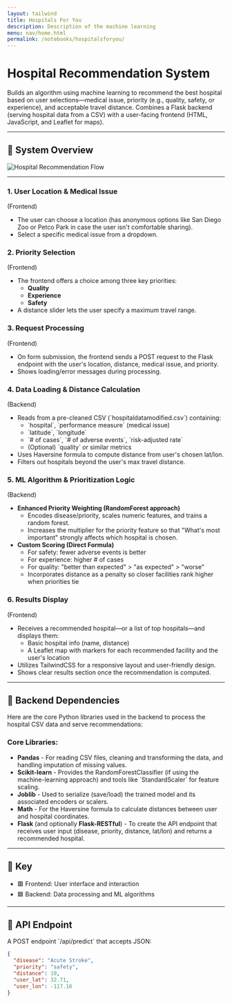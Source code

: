 ```yaml
---
layout: tailwind
title: Hospitals For You
description: Description of the machine learning  
menu: nav/home.html
permalink: /notebooks/hospitalsforyou/
---
```


<div class="max-w-4xl mx-auto px-6 py-12 bg-white rounded-lg shadow-md text-gray-800 space-y-12">

<h1 class="text-3xl font-bold text-blue-700">Hospital Recommendation System</h1>

<p class="text-lg text-gray-600 leading-relaxed">
  Builds an algorithm using machine learning to recommend the best hospital based on user selections—medical issue, priority (e.g., quality, safety, or experience), and acceptable travel distance. Combines a Flask backend (serving hospital data from a CSV) with a user-facing frontend (HTML, JavaScript, and Leaflet for maps).
</p>

<hr class="border-t border-gray-300" />

<h2 class="text-2xl font-semibold text-gray-700">🎯 System Overview</h2>

<div class="my-6">
  <img src="{{site.baseurl}}/images/hospital_recommendation_flow.png" alt="Hospital Recommendation Flow" class="rounded-lg shadow-md border border-gray-200">
</div>

<hr class="border-t border-gray-300" />

<div class="space-y-10">

  <div>
    <h3 class="text-xl font-bold text-gray-700 mb-1">1. User Location & Medical Issue</h3>
    <span class="text-sm italic text-blue-600 block mb-2">(Frontend)</span>
    <ul class="list-disc list-inside text-gray-600 space-y-1">
      <li>The user can choose a location (has anonymous options like San Diego Zoo or Petco Park in case the user isn't comfortable sharing).</li>
      <li>Select a specific medical issue from a dropdown.</li>
    </ul>
  </div>

  <div>
    <h3 class="text-xl font-bold text-gray-700 mb-1">2. Priority Selection</h3>
    <span class="text-sm italic text-blue-600 block mb-2">(Frontend)</span>
    <ul class="list-disc list-inside text-gray-600 space-y-2">
      <li>The frontend offers a choice among three key priorities:
        <ul class="ml-5 list-disc space-y-1">
          <li><strong>Quality</strong></li>
          <li><strong>Experience</strong></li>
          <li><strong>Safety</strong></li>
        </ul>
      </li>
      <li>A distance slider lets the user specify a maximum travel range.</li>
    </ul>
  </div>

  <div>
    <h3 class="text-xl font-bold text-gray-700 mb-1">3. Request Processing</h3>
    <span class="text-sm italic text-blue-600 block mb-2">(Frontend)</span>
    <ul class="list-disc list-inside text-gray-600 space-y-1">
      <li>On form submission, the frontend sends a POST request to the Flask endpoint with the user's location, distance, medical issue, and priority.</li>
      <li>Shows loading/error messages during processing.</li>
    </ul>
  </div>

  <div>
    <h3 class="text-xl font-bold text-gray-700 mb-1">4. Data Loading & Distance Calculation</h3>
    <span class="text-sm italic text-indigo-600 block mb-2">(Backend)</span>
    <ul class="list-disc list-inside text-gray-600 space-y-2">
      <li>Reads from a pre-cleaned CSV (`hospitaldatamodified.csv`) containing:
        <ul class="ml-5 list-disc space-y-1">
          <li>`hospital`, `performance measure` (medical issue)</li>
          <li>`latitude`, `longitude`</li>
          <li>`# of cases`, `# of adverse events`, `risk-adjusted rate`</li>
          <li>(Optional) `quality` or similar metrics</li>
        </ul>
      </li>
      <li>Uses Haversine formula to compute distance from user's chosen lat/lon.</li>
      <li>Filters out hospitals beyond the user's max travel distance.</li>
    </ul>
  </div>

  <div>
    <h3 class="text-xl font-bold text-gray-700 mb-1">5. ML Algorithm & Prioritization Logic</h3>
    <span class="text-sm italic text-indigo-600 block mb-2">(Backend)</span>
    <ul class="list-disc list-inside text-gray-600 space-y-2">
      <li><strong>Enhanced Priority Weighting (RandomForest approach)</strong>
        <ul class="ml-5 list-disc space-y-1">
          <li>Encodes disease/priority, scales numeric features, and trains a random forest.</li>
          <li>Increases the multiplier for the priority feature so that "What's most important" strongly affects which hospital is chosen.</li>
        </ul>
      </li>
      <li><strong>Custom Scoring (Direct Formula)</strong>
        <ul class="ml-5 list-disc space-y-1">
          <li>For safety: fewer adverse events is better</li>
          <li>For experience: higher # of cases</li>
          <li>For quality: "better than expected" > "as expected" > "worse"</li>
          <li>Incorporates distance as a penalty so closer facilities rank higher when priorities tie</li>
        </ul>
      </li>
    </ul>
  </div>

  <div>
    <h3 class="text-xl font-bold text-gray-700 mb-1">6. Results Display</h3>
    <span class="text-sm italic text-blue-600 block mb-2">(Frontend)</span>
    <ul class="list-disc list-inside text-gray-600 space-y-2">
      <li>Receives a recommended hospital—or a list of top hospitals—and displays them:
        <ul class="ml-5 list-disc space-y-1">
          <li>Basic hospital info (name, distance)</li>
          <li>A Leaflet map with markers for each recommended facility and the user's location</li>
        </ul>
      </li>
      <li>Utilizes TailwindCSS for a responsive layout and user-friendly design.</li>
      <li>Shows clear results section once the recommendation is computed.</li>
    </ul>
  </div>

</div>

<hr class="border-t border-gray-300" />

<h2 class="text-2xl font-semibold text-gray-700">🔧 Backend Dependencies</h2>

<p class="text-gray-600 mb-4">
  Here are the core Python libraries used in the backend to process the hospital CSV data and serve recommendations:
</p>

<div class="space-y-6">
  <div>
    <h3 class="text-xl font-bold text-gray-700 mb-1">Core Libraries:</h3>
    <ul class="list-disc list-inside text-gray-600 space-y-2">
      <li><strong>Pandas</strong> - For reading CSV files, cleaning and transforming the data, and handling imputation of missing values.</li>
      <li><strong>Scikit-learn</strong> - Provides the RandomForestClassifier (if using the machine-learning approach) and tools like `StandardScaler` for feature scaling.</li>
      <li><strong>Joblib</strong> - Used to serialize (save/load) the trained model and its associated encoders or scalers.</li>
      <li><strong>Math</strong> - For the Haversine formula to calculate distances between user and hospital coordinates.</li>
      <li><strong>Flask</strong> (and optionally <strong>Flask-RESTful</strong>) - To create the API endpoint that receives user input (disease, priority, distance, lat/lon) and returns a recommended hospital.</li>
    </ul>
  </div>
</div>

<hr class="border-t border-gray-300" />

<h2 class="text-xl font-semibold text-gray-700 mt-12 mb-4">🔧 Key</h2>

<ul class="list-disc list-inside text-gray-600 space-y-1">
  <li><span class="text-blue-600 font-semibold">🟥 Frontend</span>: User interface and interaction</li>
  <li><span class="text-indigo-600 font-semibold">🟦 Backend</span>: Data processing and ML algorithms</li>
</ul>

<hr class="border-t border-gray-300" />

<h2 class="text-2xl font-semibold text-gray-700">📡 API Endpoint</h2>

<p class="text-gray-600 mb-4">
  A POST endpoint `/api/predict` that accepts JSON:
</p>

````json
{
  "disease": "Acute Stroke",
  "priority": "safety",
  "distance": 10,
  "user_lat": 32.71,
  "user_lon": -117.16
}
`````
